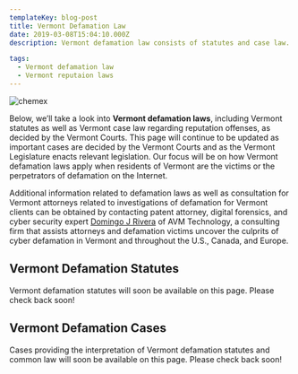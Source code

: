 ```yaml
---
templateKey: blog-post
title: Vermont Defamation Law
date: 2019-03-08T15:04:10.000Z
description: Vermont defamation law consists of statutes and case law.  Defamation law in Vermont may include libel, slander, false light, intereference with business relations, and other torts.  

tags:
  - Vermont defamation law
  - Vermont reputaion laws
---
```

![chemex](/img/chemex.jpg)

Below, we’ll take a look into **Vermont defamation laws**, including Vermont statutes as well as Vermont case law regarding reputation offenses, as decided by the Vermont Courts.  This page will continue to be updated as important cases are decided by the Vermont Courts and as the Vermont Legislature enacts relevant legislation.  Our focus will be on how Vermont defamation laws apply when residents of Vermont are the victims or the perpetrators of defamation on the Internet.

Additional information related to defamation laws as well as consultation for Vermont attorneys related to investigations of defamation for Vermont clients can be obtained by contacting patent attorney, digital forensics, and cyber security expert [Domingo J Rivera](http://www.cybercomputerforensics.com) of AVM Technology, a consulting firm that assists attorneys and defamation victims uncover the culprits of cyber defamation in Vermont and throughout the U.S., Canada, and Europe. 

## Vermont Defamation Statutes

Vermont defamation statutes will soon be available on this page.  Please check back soon! 

## Vermont Defamation Cases

Cases providing the interpretation of Vermont defamation statutes and common law will soon be available on this page.  Please check back soon! 
